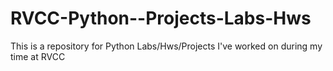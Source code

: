 # RVCC-Python--Projects-Labs-Hws
This is a repository for Python Labs/Hws/Projects I've worked on during my time at RVCC
